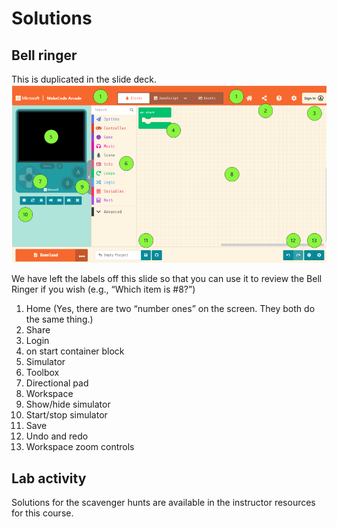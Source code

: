 # Solutions

## Bell ringer

This is duplicated in the slide deck.
![bell ringer solution](assets/bell-ringer-solution-1.0.9.png)

We have left the labels off this slide so that you can use it to review the Bell Ringer if you wish (e.g., “Which item is #8?”)

1. Home
(Yes, there are two “number ones” on the screen. They both do the same thing.)
2. Share
3. Login
4. on start container block
5. Simulator
6. Toolbox
7. Directional pad
8. Workspace
9. Show/hide simulator
10. Start/stop simulator
11. Save
12. Undo and redo
13. Workspace zoom controls

## Lab activity

Solutions for the scavenger hunts are available in the instructor resources for this course.
